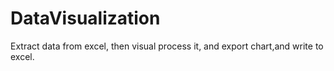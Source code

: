 # DataVisualization
Extract data from excel, then visual process it, and export chart,and write to excel.

